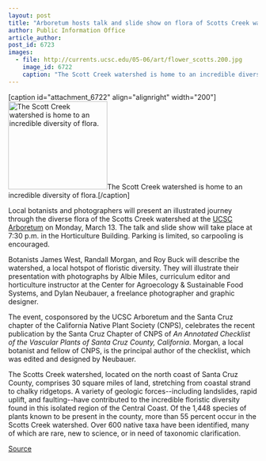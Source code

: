 ```yaml
---
layout: post
title: "Arboretum hosts talk and slide show on flora of Scotts Creek watershed"
author: Public Information Office
article_author: 
post_id: 6723
images:
  - file: http://currents.ucsc.edu/05-06/art/flower_scotts.200.jpg
    image_id: 6722
    caption: "The Scott Creek watershed is home to an incredible diversity of flora."
---
```


[caption id="attachment_6722" align="alignright" width="200"]<a href="http://dev-ucsc-news.pantheonsite.io/wp-content/uploads/2006/03/flower_scotts.200.jpg"><img class="size-full wp-image-6722" src="http://dev-ucsc-news.pantheonsite.io/wp-content/uploads/2006/03/flower_scotts.200.jpg" alt="The Scott Creek watershed is home to an incredible diversity of flora." width="200" height="178" /></a>The Scott Creek watershed is home to an incredible diversity of flora.[/caption]
<a name="content" id="content"></a>
<p>
  Local botanists and photographers will present an illustrated journey through the diverse flora of the Scotts Creek watershed at the <a href="http://www2.ucsc.edu/arboretum/">UCSC Arboretum</a> on Monday, March 13. The talk and slide show will take place at 7:30 p.m. in the Horticulture Building. Parking is limited, so carpooling is encouraged.
</p>
<p>
  Botanists James West, Randall Morgan, and Roy Buck will describe the watershed, a local hotspot of floristic diversity. They will illustrate their presentation with photographs by Albie Miles, curriculum editor and horticulture instructor at the Center for Agroecology &amp; Sustainable Food Systems, and Dylan Neubauer, a freelance photographer and graphic designer.
</p>
<p>
  The event, cosponsored by the UCSC Arboretum and the Santa Cruz chapter of the California Native Plant Society (CNPS), celebrates the recent publication by the Santa Cruz Chapter of CNPS of <i>An Annotated Checklist of the Vascular Plants of Santa Cruz County, California</i>. Morgan, a local botanist and fellow of CNPS, is the principal author of the checklist, which was edited and designed by Neubauer.
</p>
<p>
  The Scotts Creek watershed, located on the north coast of Santa Cruz County, comprises 30 square miles of land, stretching from coastal strand to chalky ridgetops. A variety of geologic forces--including landslides, rapid uplift, and faulting--have contributed to the incredible floristic diversity found in this isolated region of the Central Coast. Of the 1,448 species of plants known to be present in the county, more than 55 percent occur in the Scotts Creek watershed. Over 600 native taxa have been identified, many of which are rare, new to science, or in need of taxonomic clarification.
</p>
<p><a href="http://www1.ucsc.edu/currents/05-06/03-06/brief-talk.asp" title="Permalink to brief-talk">Source</a></p>
